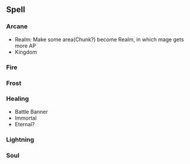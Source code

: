 ## Spell
### Arcane
- Realm: Make some area(Chunk?) become Realm, in which mage gets more AP
- Kingdom
### Fire
### Frost
### Healing
- Battle Banner
- Immortal
- Eternal?
### Lightning
### Soul
